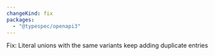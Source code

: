 ```yaml
---
changeKind: fix
packages:
  - "@typespec/openapi3"
---
```


Fix: Literal unions with the same variants keep adding duplicate entries